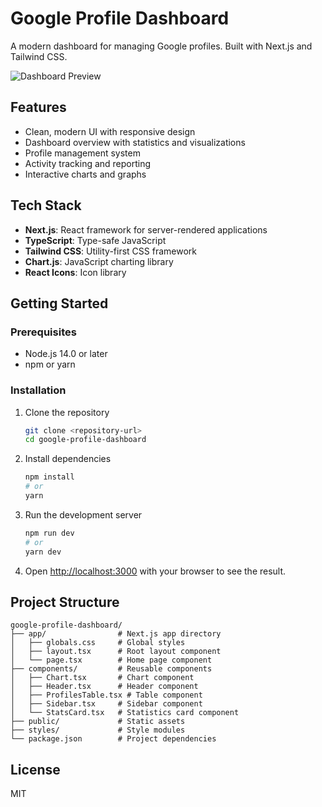 # Google Profile Dashboard

A modern dashboard for managing Google profiles. Built with Next.js and Tailwind CSS.

![Dashboard Preview](public/dashboard-preview.png)

## Features

- Clean, modern UI with responsive design
- Dashboard overview with statistics and visualizations
- Profile management system
- Activity tracking and reporting
- Interactive charts and graphs

## Tech Stack

- **Next.js**: React framework for server-rendered applications
- **TypeScript**: Type-safe JavaScript
- **Tailwind CSS**: Utility-first CSS framework
- **Chart.js**: JavaScript charting library
- **React Icons**: Icon library

## Getting Started

### Prerequisites

- Node.js 14.0 or later
- npm or yarn

### Installation

1. Clone the repository
   ```bash
   git clone <repository-url>
   cd google-profile-dashboard
   ```

2. Install dependencies
   ```bash
   npm install
   # or
   yarn
   ```

3. Run the development server
   ```bash
   npm run dev
   # or
   yarn dev
   ```

4. Open [http://localhost:3000](http://localhost:3000) with your browser to see the result.

## Project Structure

```
google-profile-dashboard/
├── app/                # Next.js app directory
│   ├── globals.css     # Global styles
│   ├── layout.tsx      # Root layout component
│   └── page.tsx        # Home page component
├── components/         # Reusable components
│   ├── Chart.tsx       # Chart component
│   ├── Header.tsx      # Header component
│   ├── ProfilesTable.tsx # Table component
│   ├── Sidebar.tsx     # Sidebar component
│   └── StatsCard.tsx   # Statistics card component
├── public/             # Static assets
├── styles/             # Style modules
└── package.json        # Project dependencies
```

## License

MIT
